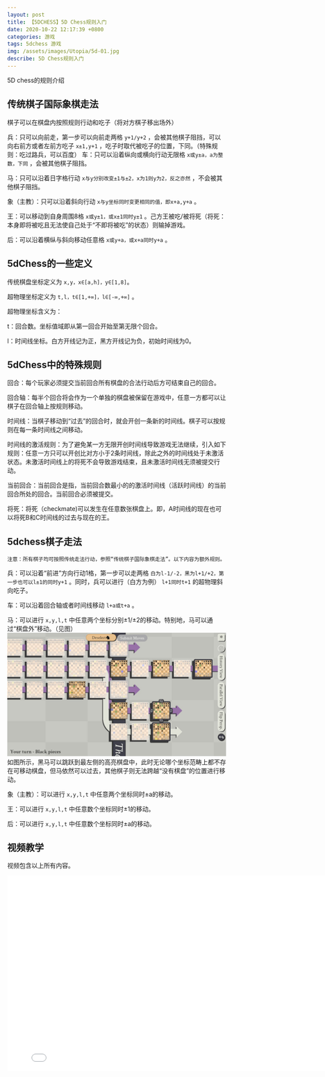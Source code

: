 ```yaml
---
layout: post
title: 【5DCHESS】5D Chess规则入门
date: 2020-10-22 12:17:39 +0800
categories: 游戏
tags: 5dchess 游戏
img: /assets/images/Utopia/5d-01.jpg
describe: 5D Chess规则入门
---
```


5D chess的规则介绍

## 传统棋子国际象棋走法

棋子可以在棋盘内按照规则行动和吃子（将对方棋子移出场外）

兵：只可以向前走，第一步可以向前走两格 `y+1/y+2` ，会被其他棋子阻挡，可以向右前方或者左前方吃子 `x±1,y+1` ，吃子时取代被吃子的位置，下同。（特殊规则：吃过路兵，可以百度）
车：只可以沿着纵向或横向行动无限格 `x或y±a，a为整数，下同` ，会被其他棋子阻挡。

马：只可以沿着日字格行动 `x与y分别改变±1与±2，x为1则y为2，反之亦然` ，不会被其他棋子阻挡。

象（主教）：只可以沿着斜向行动 `x与y坐标同时变更相同的值，即x+a,y+a` 。

王：可以移动到自身周围8格 `x或y±1，或x±1同时y±1` 。己方王被吃/被将死（将死：本身即将被吃且无法使自己处于“不即将被吃”的状态）则输掉游戏。

后：可以沿着横纵与斜向移动任意格 `x或y+a，或x+a同时y+a` 。

## 5dChess的一些定义

传统棋盘坐标定义为 `x,y，x∈[a,h]，y∈[1,8]`。

超物理坐标定义为 `t,l，t∈[1,+∞]，l∈[-∞,+∞]` 。

超物理坐标含义为：

t：回合数。坐标值域即从第一回合开始至第无限个回合。

l：时间线坐标。白方开线记为正，黑方开线记为负，初始时间线为0。

## 5dChess中的特殊规则
回合：每个玩家必须提交当前回合所有棋盘的合法行动后方可结束自己的回合。

回合轴：每半个回合将会作为一个单独的棋盘被保留在游戏中，任意一方都可以让棋子在回合轴上按规则移动。

时间线：当棋子移动到“过去”的回合时，就会开创一条新的时间线。棋子可以按规则在每一条时间线之间移动。

时间线的激活规则：为了避免某一方无限开创时间线导致游戏无法继续，引入如下规则：任意一方只可以开创比对方小于2条时间线，除此之外的时间线处于未激活状态。未激活时间线上的将死不会导致游戏结束，且未激活时间线无须被提交行动。

当前回合：当前回合是指，当前回合数最小的的激活时间线（活跃时间线）的当前回合所处的回合。当前回合必须被提交。

将死：将死（checkmate)可以发生在任意数张棋盘上。即，A时间线的现在也可以将死B和C时间线的过去与现在的王。

## 5dchess棋子走法

	注意：所有棋子均可按照传统走法行动，参照“传统棋子国际象棋走法”。以下内容为额外规则。

兵：可以沿着“前进”方向行动1格，第一步可以走两格 `白为l-1/-2，黑为l+1/+2，第一步也可以l±1的同时y+1` 。同时，兵可以进行（白方为例） `l+1同时t+1` 的超物理斜向吃子。

车：可以沿着回合轴或者时间线移动 `l+a或t+a` 。

马：可以进行 `x,y,l,t` 中任意两个坐标分别±1/±2的移动。特别地，马可以通过“棋盘外”移动。（见图）
![马的示例](/assets/images/Utopia/5d-horse01.jpg)
如图所示，黑马可以跳跃到最左侧的高亮棋盘中，此时无论哪个坐标范畴上都不存在可移动棋盘，但马依然可以过去，其他棋子则无法跨越“没有棋盘”的位置进行移动。

象（主教）：可以进行 `x,y,l,t` 中任意两个坐标同时±a的移动。

王：可以进行 `x,y,l,t` 中任意数个坐标同时±1的移动。

后：可以进行 `x,y,l,t` 中任意数个坐标同时±a的移动。

## 视频教学

视频包含以上所有内容。

<iframe src="//player.bilibili.com/player.html?aid=797426208&bvid=BV1hy4y1C7p6&cid=244757985&page=1" width="800" height="450" scrolling="no" border="0" frameborder="no" framespacing="0" allowfullscreen="true"> </iframe>